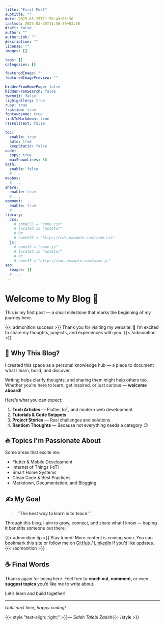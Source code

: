 ```yaml
---
title: "First Post"
subtitle: ""
date: 2025-03-25T11:56:49+03:30
lastmod: 2025-03-25T11:56:49+03:30
draft: false
author: ""
authorLink: ""
description: ""
license: ""
images: []

tags: []
categories: []

featuredImage: ""
featuredImagePreview: ""

hiddenFromHomePage: false
hiddenFromSearch: false
twemoji: false
lightgallery: true
ruby: true
fraction: true
fontawesome: true
linkToMarkdown: true
rssFullText: false

toc:
  enable: true
  auto: true
  keepStatic: false
code:
  copy: true
  maxShownLines: 50
math:
  enable: false
  # ...
mapbox:
  # ...
share:
  enable: true
  # ...
comment:
  enable: true
  # ...
library:
  css:
    # someCSS = "some.css"
    # located in "assets/"
    # Or
    # someCSS = "https://cdn.example.com/some.css"
  js:
    # someJS = "some.js"
    # located in "assets/"
    # Or
    # someJS = "https://cdn.example.com/some.js"
seo:
  images: []
  # ...
---
```


# Welcome to My Blog 🚀

This is my first post — a small milestone that marks the beginning of my journey here.

<!--more-->

{{< admonition success >}}
Thank you for visiting my website! 🎉 I’m excited to share my thoughts, projects, and experiences with you.
{{< /admonition >}}

## 🌱 Why This Blog?

I created this space as a personal knowledge hub — a place to document what I learn, build, and discover. 

Writing helps clarify thoughts, and sharing them might help others too. Whether you're here to learn, get inspired, or just curious — **welcome aboard**!

Here’s what you can expect:

1. **Tech Articles** — Flutter, IoT, and modern web development
2. **Tutorials & Code Snippets**
3. **Project Stories** — Real challenges and solutions
4. **Random Thoughts** — Because not everything needs a category 😉

## 🔥 Topics I'm Passionate About

Some areas that excite me:

- Flutter & Mobile Development
- Internet of Things (IoT)
- Smart Home Systems
- Clean Code & Best Practices
- Markdown, Documentation, and Blogging

## ✍️ My Goal

> **"The best way to learn is to teach."**

Through this blog, I aim to grow, connect, and share what I know — hoping it benefits someone out there.

{{< admonition tip >}}
Stay tuned! More content is coming soon. You can bookmark this site or follow me on [GitHub](https://github.com/) / [LinkedIn](https://linkedin.com/) if you’d like updates.
{{< /admonition >}}

## ☕ Final Words

Thanks again for being here. Feel free to **reach out**, **comment**, or even **suggest topics** you’d like me to write about.

Let’s learn and build together!

---

*Until next time, happy coding!*

{{< style "text-align: right;" >}}— _Saleh Talebi Zadeh_{{< /style >}}


